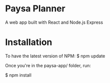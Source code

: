 # Paysa Planner

A web app built with React and Node.js Express

# Installation
To have the latest version of NPM: 
$ npm update

Once you're in the paysa-app/ folder,
run:

$ npm install


